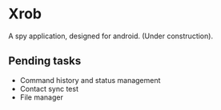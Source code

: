# Xrob
A spy application, designed for android. (Under construction).

## Pending tasks
- Command history and status management
- Contact sync test
- File manager
